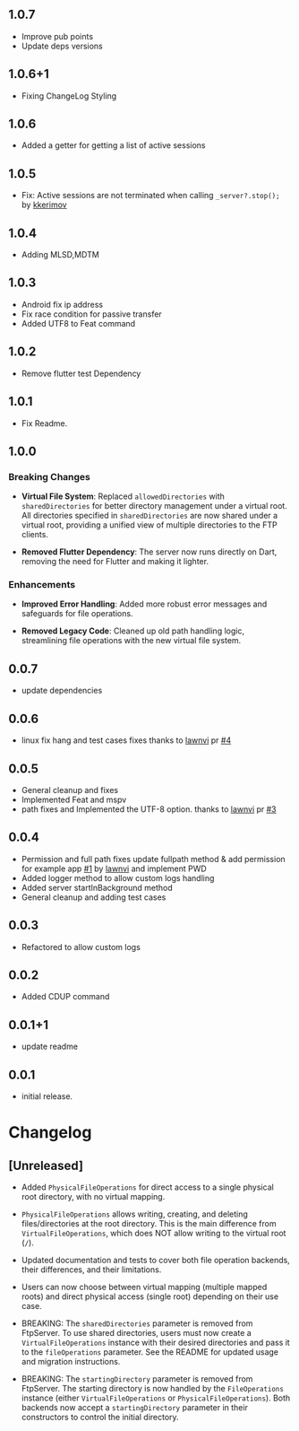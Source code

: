 ## 1.0.7

- Improve pub points
- Update deps versions

## 1.0.6+1

- Fixing ChangeLog Styling

## 1.0.6

- Added a getter for getting a list of active sessions

## 1.0.5

- Fix: Active sessions are not terminated when calling `_server?.stop();` by [kkerimov](https://github.com/kkerimov)

## 1.0.4

- Adding MLSD,MDTM

## 1.0.3

- Android fix ip address
- Fix race condition for passive transfer
- Added UTF8 to Feat command

## 1.0.2

- Remove flutter test Dependency

## 1.0.1

- Fix Readme.

## 1.0.0

### Breaking Changes

- **Virtual File System**: Replaced `allowedDirectories` with `sharedDirectories` for better directory management under a virtual root. All directories specified in `sharedDirectories` are now shared under a virtual root, providing a unified view of multiple directories to the FTP clients.

- **Removed Flutter Dependency**: The server now runs directly on Dart, removing the need for Flutter and making it lighter.

### Enhancements

- **Improved Error Handling**: Added more robust error messages and safeguards for file operations.

- **Removed Legacy Code**: Cleaned up old path handling logic, streamlining file operations with the new virtual file system.

## 0.0.7

- update dependencies

## 0.0.6

- linux fix hang and test cases fixes thanks to [lawnvi](https://github.com/lawnvi) pr [#4](https://github.com/abdelaziz-mahdy/ftp_server/pull/4)

## 0.0.5

- General cleanup and fixes
- Implemented Feat and mspv
- path fixes and Implemented the UTF-8 option. thanks to [lawnvi](https://github.com/lawnvi) pr [#3](https://github.com/abdelaziz-mahdy/ftp_server/pull/3)

## 0.0.4

- Permission and full path fixes update fullpath method & add permission for example app [#1](https://github.com/abdelaziz-mahdy/ftp_server/pull/1) by [lawnvi](https://github.com/lawnvi) and implement PWD
- Added logger method to allow custom logs handling
- Added server startInBackground method
- General cleanup and adding test cases

## 0.0.3

- Refactored to allow custom logs

## 0.0.2

- Added CDUP command

## 0.0.1+1

- update readme

## 0.0.1

- initial release.

# Changelog

## [Unreleased]

- Added `PhysicalFileOperations` for direct access to a single physical root directory, with no virtual mapping.
- `PhysicalFileOperations` allows writing, creating, and deleting files/directories at the root directory. This is the main difference from `VirtualFileOperations`, which does NOT allow writing to the virtual root (`/`).
- Updated documentation and tests to cover both file operation backends, their differences, and their limitations.
- Users can now choose between virtual mapping (multiple mapped roots) and direct physical access (single root) depending on their use case.

- BREAKING: The `sharedDirectories` parameter is removed from FtpServer. To use shared directories, users must now create a `VirtualFileOperations` instance with their desired directories and pass it to the `fileOperations` parameter. See the README for updated usage and migration instructions.
- BREAKING: The `startingDirectory` parameter is removed from FtpServer. The starting directory is now handled by the `FileOperations` instance (either `VirtualFileOperations` or `PhysicalFileOperations`). Both backends now accept a `startingDirectory` parameter in their constructors to control the initial directory.
